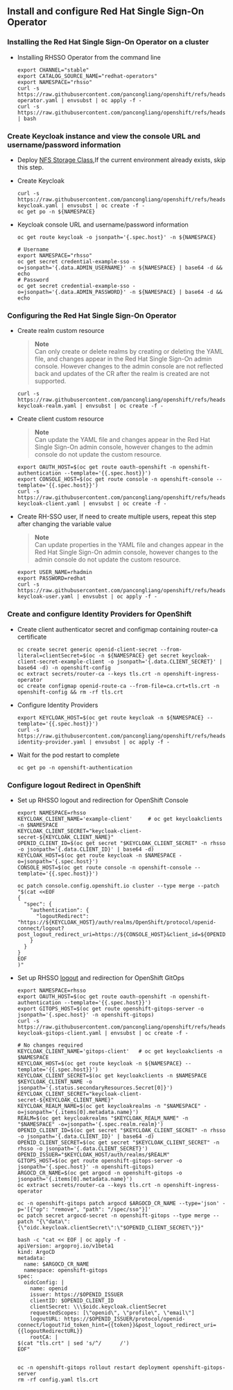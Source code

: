 ## Install and configure Red Hat Single Sign-On Operator


### Installing the Red Hat Single Sign-On Operator on a cluster

* Installing RHSSO Operator from the command line
  ```
  export CHANNEL="stable"
  export CATALOG_SOURCE_NAME="redhat-operators"
  export NAMESPACE="rhsso"
  curl -s https://raw.githubusercontent.com/pancongliang/openshift/refs/heads/main/operator/rhsso/01-operator.yaml | envsubst | oc apply -f -
  curl -s https://raw.githubusercontent.com/pancongliang/openshift/refs/heads/main/operator/approve_ip.sh | bash
  ```

### Create Keycloak instance and view the console URL and username/password information

* Deploy [NFS Storage Class](/storage/nfs-sc/readme.md),If the current environment already exists, skip this step.
  
* Create Keycloak
  ```
  curl -s https://raw.githubusercontent.com/pancongliang/openshift/refs/heads/main/operator/rhsso/02-keycloak.yaml | envsubst | oc create -f -
  oc get po -n ${NAMESPACE}
  ```
  
* Keycloak console URL and username/password information
  ```
  oc get route keycloak -o jsonpath='{.spec.host}' -n ${NAMESPACE}

  # Username
  export NAMESPACE="rhsso"
  oc get secret credential-example-sso -o=jsonpath='{.data.ADMIN_USERNAME}' -n ${NAMESPACE} | base64 -d && echo
  # Password
  oc get secret credential-example-sso -o=jsonpath='{.data.ADMIN_PASSWORD}' -n ${NAMESPACE} | base64 -d && echo
  ```
  
### Configuring the Red Hat Single Sign-On Operator

* Create realm custom resource
  > **Note**  
  > Can only create or delete realms by creating or deleting the YAML file, and changes appear in the Red Hat Single Sign-On admin console.
  > However changes to the admin console are not reflected back and updates of the CR after the realm is created are not supported.

  ```  
  curl -s https://raw.githubusercontent.com/pancongliang/openshift/refs/heads/main/operator/rhsso/03-keycloak-realm.yaml | envsubst | oc create -f -
  ```

* Create client custom resource
  > **Note**  
  > Can update the YAML file and changes appear in the Red Hat Single Sign-On admin console,
  > however changes to the admin console do not update the custom resource.
  ```
  export OAUTH_HOST=$(oc get route oauth-openshift -n openshift-authentication --template='{{.spec.host}}')
  export CONSOLE_HOST=$(oc get route console -n openshift-console --template='{{.spec.host}}')
  curl -s https://raw.githubusercontent.com/pancongliang/openshift/refs/heads/main/operator/rhsso/04-keycloak-client.yaml | envsubst | oc create -f -
  ```
  
* Create RH-SSO user, If need to create multiple users, repeat this step after changing the variable value
  > **Note**  
  > Can update properties in the YAML file and changes appear in the Red Hat Single Sign-On admin console,
  > however changes to the admin console do not update the custom resource.
  ```
  export USER_NAME=rhadmin
  export PASSWORD=redhat
  curl -s https://raw.githubusercontent.com/pancongliang/openshift/refs/heads/main/operator/rhsso/05-keycloak-user.yaml | envsubst | oc apply -f -
  ```

### Create and configure Identity Providers for OpenShift

* Create client authenticator secret and configmap containing router-ca certificate
  ```
  oc create secret generic openid-client-secret --from-literal=clientSecret=$(oc -n ${NAMESPACE} get secret keycloak-client-secret-example-client -o jsonpath='{.data.CLIENT_SECRET}' | base64 -d) -n openshift-config
  oc extract secrets/router-ca --keys tls.crt -n openshift-ingress-operator
  oc create configmap openid-route-ca --from-file=ca.crt=tls.crt -n openshift-config && rm -rf tls.crt
  ```

* Configure Identity Providers
  ```
  export KEYCLOAK_HOST=$(oc get route keycloak -n ${NAMESPACE} --template='{{.spec.host}}')
  curl -s https://raw.githubusercontent.com/pancongliang/openshift/refs/heads/main/operator/rhsso/06-identity-provider.yaml | envsubst | oc apply -f -
  ```

* Wait for the pod restart to complete
  ```
  oc get po -n openshift-authentication
  ```

### Configure logout Redirect in OpenShift
* Set up RHSSO logout and redirection for OpenShift Console
  ```
  export NAMESPACE=rhsso
  KEYCLOAK_CLIENT_NAME='example-client'     # oc get keycloakclients -n $NAMESPACE
  KEYCLOAK_CLIENT_SECRET="keycloak-client-secret-${KEYCLOAK_CLIENT_NAME}"
  OPENID_CLIENT_ID=$(oc get secret "$KEYCLOAK_CLIENT_SECRET" -n rhsso -o jsonpath='{.data.CLIENT_ID}' | base64 -d)
  KEYCLOAK_HOST=$(oc get route keycloak -n $NAMESPACE -o=jsonpath='{.spec.host}')
  CONSOLE_HOST=$(oc get route console -n openshift-console --template='{{.spec.host}}')

  oc patch console.config.openshift.io cluster --type merge --patch "$(cat <<EOF
  {
    "spec": {
      "authentication": {
        "logoutRedirect": "https://${KEYCLOAK_HOST}/auth/realms/OpenShift/protocol/openid-connect/logout?post_logout_redirect_uri=https://${CONSOLE_HOST}&client_id=${OPENID_CLIENT_ID}"
      }
    }
  }
  EOF
  )"
  ```

* Set up RHSSO [logout](https://www.redhat.com/en/blog/sso-integration-for-the-openshift-gitops-operator) and redirection for OpenShift GitOps
  ```
  export NAMESPACE=rhsso
  export OAUTH_HOST=$(oc get route oauth-openshift -n openshift-authentication --template='{{.spec.host}}')
  export GITOPS_HOST=$(oc get route openshift-gitops-server -o jsonpath='{.spec.host}' -n openshift-gitops)
  curl -s https://raw.githubusercontent.com/pancongliang/openshift/refs/heads/main/operator/rhsso/04-keycloak-gitops-client.yaml | envsubst | oc create -f -
  
  # No changes required
  KEYCLOAK_CLIENT_NAME='gitops-client'   # oc get keycloakclients -n $NAMESPACE
  KEYCLOAK_HOST=$(oc get route keycloak -n ${NAMESPACE} --template='{{.spec.host}}')
  KEYCLOAK_CLIENT_SECRET=$(oc get keycloakclients -n $NAMESPACE $KEYCLOAK_CLIENT_NAME -o jsonpath='{.status.secondaryResources.Secret[0]}')
  KEYCLOAK_CLIENT_SECRET="keycloak-client-secret-${KEYCLOAK_CLIENT_NAME}"
  KEYCLOAK_REALM_NAME=$(oc get keycloakrealms -n "$NAMESPACE" -o=jsonpath='{.items[0].metadata.name}')
  REALM=$(oc get keycloakrealms "$KEYCLOAK_REALM_NAME" -n "$NAMESPACE" -o=jsonpath='{.spec.realm.realm}')
  OPENID_CLIENT_ID=$(oc get secret "$KEYCLOAK_CLIENT_SECRET" -n rhsso -o jsonpath='{.data.CLIENT_ID}' | base64 -d)
  OPENID_CLIENT_SECRET=$(oc get secret "$KEYCLOAK_CLIENT_SECRET" -n rhsso -o jsonpath='{.data.CLIENT_SECRET}')
  OPENID_ISSUER="$KEYCLOAK_HOST/auth/realms/$REALM"
  GITOPS_HOST=$(oc get route openshift-gitops-server -o jsonpath='{.spec.host}' -n openshift-gitops)
  ARGOCD_CR_NAME=$(oc get argocd -n openshift-gitops -o jsonpath='{.items[0].metadata.name}')
  oc extract secrets/router-ca --keys tls.crt -n openshift-ingress-operator
  ```

  ```
  oc -n openshift-gitops patch argocd $ARGOCD_CR_NAME --type='json' -p='[{"op": "remove", "path": "/spec/sso"}]' 
  oc patch secret argocd-secret -n openshift-gitops --type merge --patch "{\"data\":{\"oidc.keycloak.clientSecret\":\"$OPENID_CLIENT_SECRET\"}}"

  bash -c "cat << EOF | oc apply -f -
  apiVersion: argoproj.io/v1beta1
  kind: ArgoCD
  metadata:
    name: $ARGOCD_CR_NAME
    namespace: openshift-gitops
  spec:
    oidcConfig: |
      name: openid
      issuer: https://$OPENID_ISSUER
      clientID: $OPENID_CLIENT_ID
      clientSecret: \\\$oidc.keycloak.clientSecret
      requestedScopes: [\"openid\", \"profile\", \"email\"]
      logoutURL: https://$OPENID_ISSUER/protocol/openid-connect/logout?id_token_hint={{token}}&post_logout_redirect_uri={{logoutRedirectURL}}
      rootCA: |
  $(cat "tls.crt" | sed 's/^/      /')
  EOF"


  oc -n openshift-gitops rollout restart deployment openshift-gitops-server
  rm -rf config.yaml tls.crt
  ```

